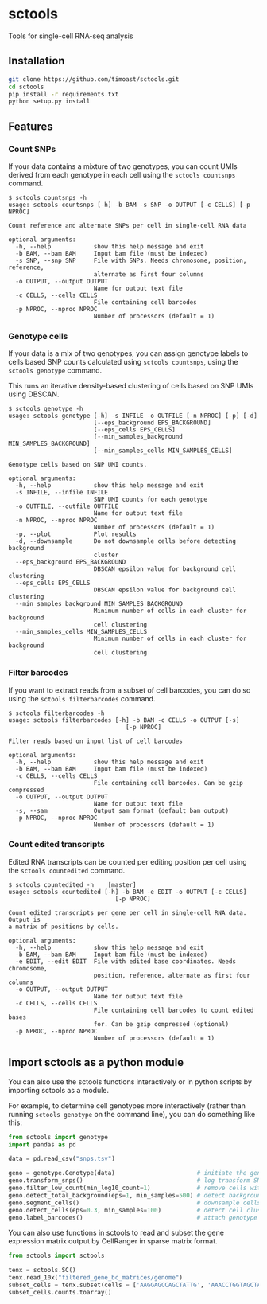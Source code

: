 # sctools

Tools for single-cell RNA-seq analysis

## Installation

```bash
git clone https://github.com/timoast/sctools.git
cd sctools
pip install -r requirements.txt
python setup.py install
```

## Features

### Count SNPs

If your data contains a mixture of two genotypes, you can count UMIs
derived from each genotype in each cell using the `sctools
countsnps` command.

```
$ sctools countsnps -h
usage: sctools countsnps [-h] -b BAM -s SNP -o OUTPUT [-c CELLS] [-p NPROC]

Count reference and alternate SNPs per cell in single-cell RNA data

optional arguments:
  -h, --help            show this help message and exit
  -b BAM, --bam BAM     Input bam file (must be indexed)
  -s SNP, --snp SNP     File with SNPs. Needs chromosome, position, reference,
                        alternate as first four columns
  -o OUTPUT, --output OUTPUT
                        Name for output text file
  -c CELLS, --cells CELLS
                        File containing cell barcodes
  -p NPROC, --nproc NPROC
                        Number of processors (default = 1)
```

### Genotype cells

If your data is a mix of two genotypes, you can assign genotype labels to cells based
SNP counts calculated using `sctools countsnps`, using the `sctools genotype` command.

This runs an iterative density-based clustering of cells based on SNP UMIs using DBSCAN.

```
$ sctools genotype -h
usage: sctools genotype [-h] -s INFILE -o OUTFILE [-n NPROC] [-p] [-d]
                        [--eps_background EPS_BACKGROUND]
                        [--eps_cells EPS_CELLS]
                        [--min_samples_background MIN_SAMPLES_BACKGROUND]
                        [--min_samples_cells MIN_SAMPLES_CELLS]

Genotype cells based on SNP UMI counts.

optional arguments:
  -h, --help            show this help message and exit
  -s INFILE, --infile INFILE
                        SNP UMI counts for each genotype
  -o OUTFILE, --outfile OUTFILE
                        Name for output text file
  -n NPROC, --nproc NPROC
                        Number of processors (default = 1)
  -p, --plot            Plot results
  -d, --downsample      Do not downsample cells before detecting background
                        cluster
  --eps_background EPS_BACKGROUND
                        DBSCAN epsilon value for background cell clustering
  --eps_cells EPS_CELLS
                        DBSCAN epsilon value for background cell clustering
  --min_samples_background MIN_SAMPLES_BACKGROUND
                        Minimum number of cells in each cluster for background
                        cell clustering
  --min_samples_cells MIN_SAMPLES_CELLS
                        Minimum number of cells in each cluster for background
                        cell clustering
```

### Filter barcodes

If you want to extract reads from a subset of cell barcodes, you can
do so using the `sctools filterbarcodes` command.

```
$ sctools filterbarcodes -h
usage: sctools filterbarcodes [-h] -b BAM -c CELLS -o OUTPUT [-s]
                                 [-p NPROC]

Filter reads based on input list of cell barcodes

optional arguments:
  -h, --help            show this help message and exit
  -b BAM, --bam BAM     Input bam file (must be indexed)
  -c CELLS, --cells CELLS
                        File containing cell barcodes. Can be gzip compressed
  -o OUTPUT, --output OUTPUT
                        Name for output text file
  -s, --sam             Output sam format (default bam output)
  -p NPROC, --nproc NPROC
                        Number of processors (default = 1)
```

### Count edited transcripts

Edited RNA transcripts can be counted per editing position per cell using the `sctools countedited` command.

```
$ sctools countedited -h    [master]
usage: sctools countedited [-h] -b BAM -e EDIT -o OUTPUT [-c CELLS]
                              [-p NPROC]

Count edited transcripts per gene per cell in single-cell RNA data. Output is
a matrix of positions by cells.

optional arguments:
  -h, --help            show this help message and exit
  -b BAM, --bam BAM     Input bam file (must be indexed)
  -e EDIT, --edit EDIT  File with edited base coordinates. Needs chromosome,
                        position, reference, alternate as first four columns
  -o OUTPUT, --output OUTPUT
                        Name for output text file
  -c CELLS, --cells CELLS
                        File containing cell barcodes to count edited bases
                        for. Can be gzip compressed (optional)
  -p NPROC, --nproc NPROC
                        Number of processors (default = 1)
```

## Import sctools as a python module

You can also use the sctools functions interactively or in python scripts by importing sctools as a module.

For example, to determine cell genotypes more interactively (rather than running `sctools genotype` on the command line), you can do something like this:

```python
from sctools import genotype
import pandas as pd

data = pd.read_csv("snps.tsv")

geno = genotype.Genotype(data)                       # initiate the genotype class
geno.transform_snps()                                # log transform SNP UMI counts
geno.filter_low_count(min_log10_count=1)             # remove cells with less than log10(UMI) = 1
geno.detect_total_background(eps=1, min_samples=500) # detect background cell cluster
geno.segment_cells()                                 # downsample cells to equal numbers for each genotype
geno.detect_cells(eps=0.3, min_samples=100)          # detect cell clusters
geno.label_barcodes()                                # attach genotype labels to cell barcodes
```

You can also use functions in sctools to read and subset the gene expression matrix output by CellRanger in sparse matrix format.

```python
from sctools import sctools

tenx = sctools.SC()
tenx.read_10x("filtered_gene_bc_matrices/genome")
subset_cells = tenx.subset(cells = ['AAGGAGCCAGCTATTG', 'AAACCTGGTAGCTAAA'])
subset_cells.counts.toarray()
```
